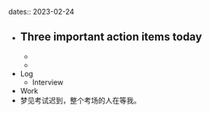 dates:: 2023-02-24

- Three important action items today
	- 
	- 
	- 
- Log
	- Interview
- Work
- 梦见考试迟到，整个考场的人在等我。
